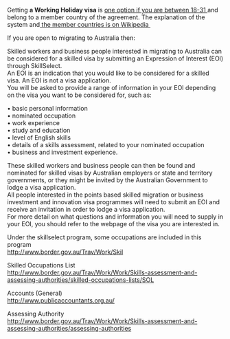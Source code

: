 <p>
  Getting <strong>a Working Holiday visa</strong> is
  <a href="https://www.border.gov.au/Trav/Visa-1/417-">one option if you are between 18-31 </a>and
  belong to a member country of the agreement. The explanation of the system and<a href="https://en.wikipedia.org/wiki/Working_holiday_visa"> the member countries is on Wikipedia&nbsp;</a>
</p>

<p>
  If you are
  <span class="wysiwyg-underline">open to migrating to Australia</span> then:
</p>
<p>
  Skilled workers and business people interested in migrating to Australia can
  be considered for a skilled visa by submitting an Expression of Interest (EOI)
  through SkillSelect.<br>
  An EOI is an indication that you would like to be considered for a skilled visa.
  An EOI is not a visa application.<br>
  You will be asked to provide a range of information in your EOI depending on
  the visa you want to be considered for, such as:<br>
  
  • basic personal information<br>
  • nominated occupation<br>
  • work experience<br>
  • study and education<br>
  • level of English skills<br>
  • details of a skills assessment, related to your nominated occupation<br>
  • business and investment experience.<br>
  
  These skilled workers and business people can then be found and nominated for
  skilled visas by Australian employers or state and territory governments, or
  they might be invited by the Australian Government to lodge a visa application.<br>
  All people interested in the points based skilled migration or business investment
  and innovation visa programmes will need to submit an EOI and receive an invitation
  in order to lodge a visa application.<br>
  For more detail on what questions and information you will need to supply in
  your EOI, you should refer to the webpage of the visa you are interested in.

  Under the skillselect program, some occupations are included in this program<br>
  <a href="http://www.border.gov.au/Trav/Work/Skil">http://www.border.gov.au/Trav/Work/Skil</a>

<p>
  Skilled Occupations List<br>
  <a href="http://www.border.gov.au/Trav/Work/Work/Skills-assessment-and-assessing-authorities/skilled-occupations-lists/SOL">http://www.border.gov.au/Trav/Work/Work/Skills-assessment-and-assessing-authorities/skilled-occupations-lists/SOL</a>
</p>
<p>
  Accounts (General)<br>
  <a href="http://www.publicaccountants.org.au/">http://www.publicaccountants.org.au/</a>
</p>
<p>
  Assessing Authority<br>
  <a href="http://www.border.gov.au/Trav/Work/Work/Skills-assessment-and-assessing-authorities/assessing-authorities">http://www.border.gov.au/Trav/Work/Work/Skills-assessment-and-assessing-authorities/assessing-authorities</a>
</p>
